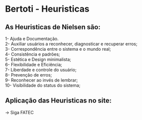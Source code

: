 # Bertoti - Heuristicas

## As Heuristicas de Nielsen são:

1- Ajuda e Documentação. </br>
2- Auxiliar usuários a reconhecer, diagnosticar e recuperar erros; </br>
3- Correspondência entre o sistema e o mundo real; </br>
4- Consistência e padrões; </br>
5- Estética e Design minimalista; </br>
6- Flexibilidade e Eficiência; </br>
7- Liberdade e controle do usuário; </br>
8- Prevenção de erros; </br>
9- Reconhecer ao invés de lembrar; </br>
10- Visibilidade do status do sistema; </br>

## Aplicação das Heuristicas no site: 

-> Siga FATEC
